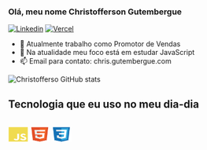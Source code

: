 ### Olá, meu nome Christofferson Gutembergue

[![Linkedin](https://img.shields.io/badge/LinkedIn-0077B5?style=for-the-badge&logo=linkedin&logoColor=white)](https://www.linkedin.com/in/christofferson-gutembergue-8b44b8170/)
[![Vercel](https://img.shields.io/badge/Vercel-000000?style=for-the-badge&logo=vercel&logoColor=white)](https://vercel.com/christofferso)
- 🔭 Atualmente trabalho como Promotor de Vendas
- 🌱 Na atualidade meu foco está em estudar JavaScript 
- 📫 Email para contato: chris.gutembergue.com

![Christofferso GitHub stats](https://github-readme-stats.vercel.app/api?username=christofferso&show_icons=true&theme=dracula)

## Tecnologia que eu uso no meu dia-dia

<div style="display: inline_block"><br>
  <img align="center" alt="Chris-Js" height="30" width="40" src="https://raw.githubusercontent.com/devicons/devicon/master/icons/javascript/javascript-plain.svg">
  <img align="center" alt="Chris-HTML" height="30" width="40" src="https://raw.githubusercontent.com/devicons/devicon/master/icons/html5/html5-original.svg">
  <img align="center" alt="Chris-CSS" height="30" width="40" src="https://raw.githubusercontent.com/devicons/devicon/master/icons/css3/css3-original.svg">
</div>
  
